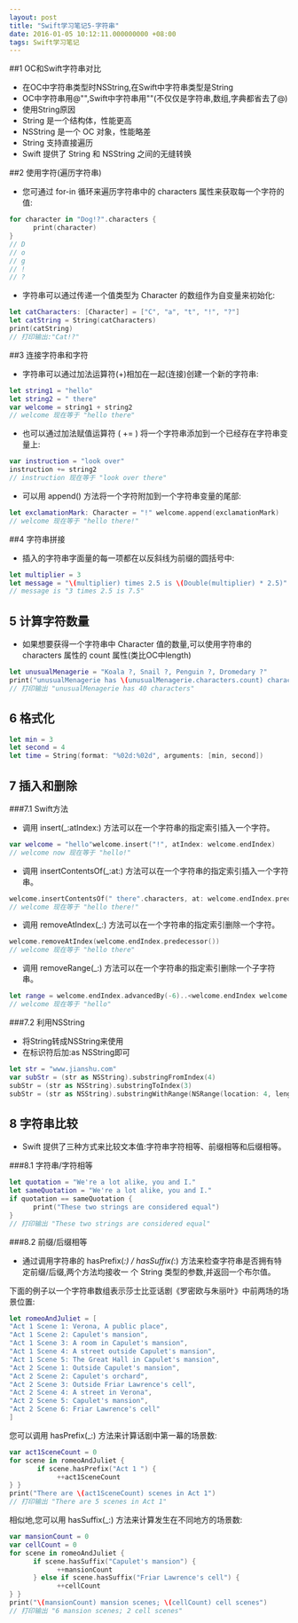 ```yaml
---
layout: post
title: "Swift学习笔记5-字符串"
date: 2016-01-05 10:12:11.000000000 +08:00
tags: Swift学习笔记
---
```


##1 OC和Swift字符串对比
- 在OC中字符串类型时NSString,在Swift中字符串类型是String
- OC中字符串用@"",Swift中字符串用""(不仅仅是字符串,数组,字典都省去了@)
- 使用String原因 
 - String 是一个结构体，性能更高
 - NSString 是一个 OC 对象，性能略差
 - String 支持直接遍历
 - Swift 提供了 String 和 NSString 之间的无缝转换

##2 使用字符(遍历字符串)
- 您可通过 for-in 循环来遍历字符串中的 characters 属性来获取每一个字符的值:
```swift
for character in "Dog!?".characters { 
      print(character)
}
// D
// o
// g
// !
// ?
```
- 字符串可以通过传递一个值类型为 Character 的数组作为自变量来初始化:
```swift
let catCharacters: [Character] = ["C", "a", "t", "!", "?"] 
let catString = String(catCharacters)
print(catString)
// 打印输出:"Cat!?"
```

##3 连接字符串和字符
- 字符串可以通过加法运算符(+)相加在一起(连接)创建一个新的字符串:
```swift
let string1 = "hello"
let string2 = " there"
var welcome = string1 + string2 
// welcome 现在等于 "hello there"
```
- 也可以通过加法赋值运算符 ( += ) 将一个字符串添加到一个已经存在字符串变量上:
```swift
var instruction = "look over"
instruction += string2
// instruction 现在等于 "look over there"
```
- 可以用 append() 方法将一个字符附加到一个字符串变量的尾部:
```swift 
let exclamationMark: Character = "!" welcome.append(exclamationMark)
// welcome 现在等于 "hello there!"
```

##4 字符串拼接
- 插入的字符串字面量的每一项都在以反斜线为前缀的圆括号中:
```swift
let multiplier = 3
let message = "\(multiplier) times 2.5 is \(Double(multiplier) * 2.5)"
// message is "3 times 2.5 is 7.5"
```

## 5 计算字符数量
- 如果想要获得一个字符串中 Character 值的数量,可以使用字符串的 characters 属性的 count 属性(类比OC中length)
```swift
let unusualMenagerie = "Koala ?, Snail ?, Penguin ?, Dromedary ?" 
print("unusualMenagerie has \(unusualMenagerie.characters.count) characters") 
// 打印输出 "unusualMenagerie has 40 characters"
```

## 6 格式化
```swift
let min = 3
let second = 4
let time = String(format: "%02d:%02d", arguments: [min, second])
```

## 7 插入和删除
###7.1 Swift方法
- 调用 insert(_:atIndex:) 方法可以在一个字符串的指定索引插入一个字符。
```swift
var welcome = "hello"welcome.insert("!", atIndex: welcome.endIndex) 
// welcome now 现在等于 "hello!"
```
- 调用 insertContentsOf(_:at:) 方法可以在一个字符串的指定索引插入一个字符串。
```swift
welcome.insertContentsOf(" there".characters, at: welcome.endIndex.predecessor()) 
// welcome 现在等于 "hello there!"
```
- 调用 removeAtIndex(_:) 方法可以在一个字符串的指定索引删除一个字符。
```swift
welcome.removeAtIndex(welcome.endIndex.predecessor()) 
// welcome 现在等于 "hello there"
```
- 调用 removeRange(_:) 方法可以在一个字符串的指定索引删除一个子字符串。
```swift
let range = welcome.endIndex.advancedBy(-6)..<welcome.endIndex welcome.removeRange(range)
// welcome 现在等于 "hello"
```

###7.2 利用NSString
- 将String转成NSString来使用 
- 在标识符后加:as NSString即可
```swift
let str = "www.jianshu.com"
var subStr = (str as NSString).substringFromIndex(4)
subStr = (str as NSString).substringToIndex(3)
subStr = (str as NSString).substringWithRange(NSRange(location: 4, length: 5))
```

## 8 字符串比较
- Swift 提供了三种方式来比较文本值:字符串字符相等、前缀相等和后缀相等。

###8.1 字符串/字符相等
```swift
let quotation = "We're a lot alike, you and I."
let sameQuotation = "We're a lot alike, you and I."
if quotation == sameQuotation { 
      print("These two strings are considered equal")
}
// 打印输出 "These two strings are considered equal"
```

###8.2 前缀/后缀相等
- 通过调用字符串的 hasPrefix(_:) / hasSuffix(_:) 方法来检查字符串是否拥有特定前缀/后缀,两个方法均接收一 个 String 类型的参数,并返回一个布尔值。

下面的例子以一个字符串数组表示莎士比亚话剧《罗密欧与朱丽叶》中前两场的场景位置:
```swift
let romeoAndJuliet = [ 
"Act 1 Scene 1: Verona, A public place", 
"Act 1 Scene 2: Capulet's mansion", 
"Act 1 Scene 3: A room in Capulet's mansion", 
"Act 1 Scene 4: A street outside Capulet's mansion", 
"Act 1 Scene 5: The Great Hall in Capulet's mansion", 
"Act 2 Scene 1: Outside Capulet's mansion", 
"Act 2 Scene 2: Capulet's orchard", 
"Act 2 Scene 3: Outside Friar Lawrence's cell", 
"Act 2 Scene 4: A street in Verona", 
"Act 2 Scene 5: Capulet's mansion", 
"Act 2 Scene 6: Friar Lawrence's cell"
]
```

您可以调用 hasPrefix(_:) 方法来计算话剧中第一幕的场景数:
```swift
var act1SceneCount = 0
for scene in romeoAndJuliet {
       if scene.hasPrefix("Act 1 ") { 
            ++act1SceneCount
} }
print("There are \(act1SceneCount) scenes in Act 1") 
// 打印输出 "There are 5 scenes in Act 1"
```
相似地,您可以用 hasSuffix(_:) 方法来计算发生在不同地方的场景数:
```swift
var mansionCount = 0
var cellCount = 0
for scene in romeoAndJuliet { 
      if scene.hasSuffix("Capulet's mansion") { 
            ++mansionCount 
      } else if scene.hasSuffix("Friar Lawrence's cell") { 
            ++cellCount
} }
print("\(mansionCount) mansion scenes; \(cellCount) cell scenes") 
// 打印输出 "6 mansion scenes; 2 cell scenes"
```


